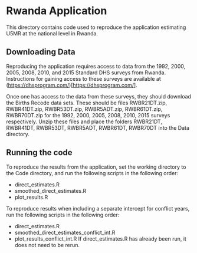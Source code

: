 # Rwanda Application
This directory contains code used to reproduce the application estimating U5MR
at the national level in Rwanda. 

## Downloading Data
Reproducing the application requires access to data from the 1992, 2000, 2005, 
2008, 2010, and 2015 Standard DHS surveys from Rwanda. Instructions for gaining 
access to these surveys are available at 
(https://dhsprogram.com/)[https://dhsprogram.com/].

Once one has access to the data from these surveys, they should download the 
Births Recode data sets. These should be files RWBR21DT.zip, RWBR41DT.zip, 
RWBR53DT.zip, RWBR5ADT.zip, RWBR61DT.zip, RWBR70DT.zip for the 1992, 2000, 2005, 
2008, 2010, 2015 surveys respectively. Unzip these files and place the 
folders RWBR21DT, RWBR41DT, RWBR53DT, RWBR5ADT, RWBR61DT, RWBR70DT into the 
Data directory.

## Running the code
To reproduce the results from the application, set the working directory to the
Code directory, and run the following scripts in the following order:
 - direct_estimates.R
 - smoothed_direct_estimates.R
 - plot_results.R

To reproduce results when including a separate intercept for conflict years,
run the following scripts in the following order:
 - direct_estimates.R
 - smoothed_direct_estimates_conflict_int.R
 - plot_results_conflict_int.R
If direct_estimates.R has already been run, it does not need to be rerun.


